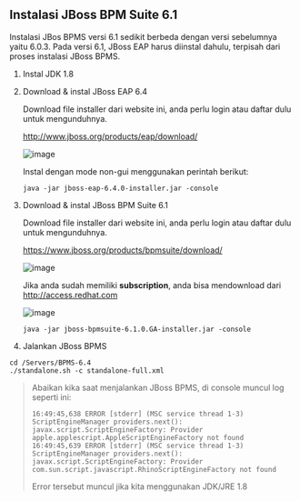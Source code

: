 ## Instalasi JBoss BPM Suite 6.1

Instalasi JBos BPMS versi 6.1 sedikit berbeda dengan versi sebelumnya yaitu 6.0.3. Pada versi 6.1, JBoss EAP harus diinstal dahulu, terpisah dari proses instalasi JBoss BPMS. 

1. Instal JDK 1.8

2.  Download & instal JBoss EAP 6.4 

    Download file installer dari website ini, anda perlu login atau daftar dulu untuk mengunduhnya.
   
    http://www.jboss.org/products/eap/download/
   
    ![image](https://cloud.githubusercontent.com/assets/3068071/8325570/e0ec012e-1a84-11e5-8c8c-53f109ad0903.png)

    Instal dengan mode non-gui menggunakan perintah berikut:
    
    ```
    java -jar jboss-eap-6.4.0-installer.jar -console
    ```

3.  Download & instal JBoss BPM Suite 6.1
   
    Download file installer dari website ini, anda perlu login atau daftar dulu untuk mengunduhnya.
   
    https://www.jboss.org/products/bpmsuite/download/

    ![image](https://cloud.githubusercontent.com/assets/3068071/8325490/4c48c7f0-1a84-11e5-999e-ff032a1db1d4.png)

    Jika anda sudah memiliki **subscription**, anda bisa mendownload dari http://access.redhat.com
    
    ![image](https://cloud.githubusercontent.com/assets/3068071/8325307/933e59d8-1a82-11e5-9e2c-ae99fbe6cca8.png)

    ```
    java -jar jboss-bpmsuite-6.1.0.GA-installer.jar -console
    ```

4.  Jalankan JBoss BPMS

   ```
   cd /Servers/BPMS-6.4
   ./standalone.sh -c standalone-full.xml
   ```

> Abaikan kika saat menjalankan JBoss BPMS, di console muncul log seperti ini:
> ```
> 16:49:45,638 ERROR [stderr] (MSC service thread 1-3) ScriptEngineManager providers.next(): javax.script.ScriptEngineFactory: Provider apple.applescript.AppleScriptEngineFactory not found
> 16:49:45,639 ERROR [stderr] (MSC service thread 1-3) ScriptEngineManager providers.next(): javax.script.ScriptEngineFactory: Provider com.sun.script.javascript.RhinoScriptEngineFactory not found
> ```
> Error tersebut muncul jika kita menggunakan JDK/JRE 1.8
